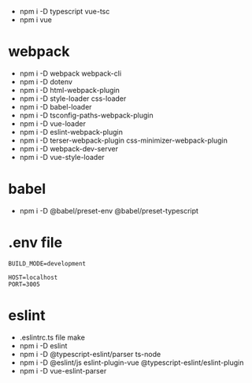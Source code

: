* npm i -D typescript vue-tsc
* npm i vue

# webpack
* npm i -D webpack webpack-cli
* npm i -D dotenv
* npm i -D html-webpack-plugin
* npm i -D style-loader css-loader
* npm i -D babel-loader
* npm i -D tsconfig-paths-webpack-plugin
* npm i -D vue-loader
* npm i -D eslint-webpack-plugin
* npm i -D terser-webpack-plugin css-minimizer-webpack-plugin
* npm i -D webpack-dev-server
* npm i -D vue-style-loader

# babel 
* npm i -D @babel/preset-env @babel/preset-typescript

# .env file
```env
BUILD_MODE=development

HOST=localhost
PORT=3005
```

# eslint
* .eslintrc.ts file make
* npm i -D eslint
* npm i -D @typescript-eslint/parser ts-node
* npm i -D @eslint/js eslint-plugin-vue @typescript-eslint/eslint-plugin
* npm i -D vue-eslint-parser